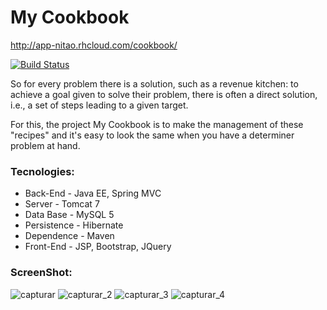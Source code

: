 # My Cookbook
http://app-nitao.rhcloud.com/cookbook/

[![Build Status](https://travis-ci.org/marcionitao/cookbook.svg?branch=master)](https://travis-ci.org/marcionitao/cookbook)

So for every problem there is a solution, such as a revenue kitchen: to achieve a goal given to solve their problem,
there is often a direct solution, i.e., a set of steps leading to a given target.

For this, the project My Cookbook is to make the management of these "recipes" and it's easy to look the same when you
have a determiner problem at hand.

### Tecnologies:

+ Back-End - Java EE, Spring MVC
+ Server - Tomcat 7
+ Data Base - MySQL 5
+ Persistence - Hibernate
+ Dependence - Maven
+ Front-End - JSP, Bootstrap, JQuery

### ScreenShot:

![capturar](https://cloud.githubusercontent.com/assets/3647246/26786508/2dfe684a-4a07-11e7-93b2-44bbf6ffb507.PNG)
![capturar_2](https://cloud.githubusercontent.com/assets/3647246/26786510/2e432f70-4a07-11e7-8e55-7a7139e4c971.PNG)
![capturar_3](https://cloud.githubusercontent.com/assets/3647246/26786511/2e7f8bfa-4a07-11e7-80f9-fd7c809ff482.PNG)
![capturar_4](https://cloud.githubusercontent.com/assets/3647246/26786509/2e1f8534-4a07-11e7-8a7d-daa556062f0c.PNG)
